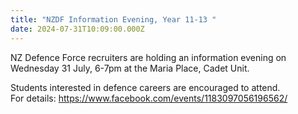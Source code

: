 ```yaml
---
title: "NZDF Information Evening, Year 11-13 "
date: 2024-07-31T10:09:00.000Z
---
```

NZ Defence Force recruiters are holding an information evening on Wednesday 31 July, 6-7pm at the Maria Place, Cadet Unit.  

Students interested in defence careers are encouraged to attend.  
For details: <https://www.facebook.com/events/1183097056196562/>
